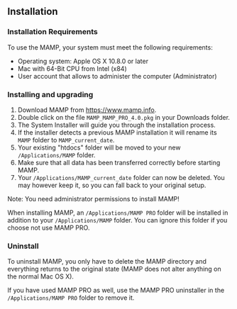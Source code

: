 ## Installation

### Installation Requirements

To use the MAMP, your system must meet the following requirements:

- Operating system: Apple OS X 10.8.0 or later
- Mac with 64-Bit CPU from Intel (x84)
- User account that allows to administer the computer (Administrator)

### Installing and upgrading

1. Download MAMP from https://www.mamp.info.
2. Double click on the file `MAMP_MAMP_PRO_4.0.pkg` in your Downloads folder.
3. The System Installer will guide you through the installation process.
4. If the installer detects a previous MAMP installation it will rename its `MAMP` folder to `MAMP_current_date`.
5. Your existing "htdocs" folder will be moved to your new `/Applications/MAMP` folder.
6. Make sure that all data has been transferred correctly before starting MAMP.
7. Your `/Applications/MAMP_current_date` folder can now be deleted. You may however keep it, so you can fall back to your original setup.

<div class="alert" role="alert">
Note: You need administrator permissions to install MAMP!
</div>

When installing MAMP, an `/Applications/MAMP PRO` folder will be installed in addition to your `/Applications/MAMP` folder. You can ignore this folder if you choose not use MAMP PRO.

### Uninstall

To uninstall MAMP, you only have to delete the MAMP directory and everything returns to the original state (MAMP does not alter anything on the normal Mac OS X).

If you have used MAMP PRO as well, use the MAMP PRO uninstaller in the `/Applications/MAMP PRO` folder to remove it.
